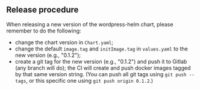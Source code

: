 ## Release procedure

When releasing a new version of the wordpress-helm chart, please remember to do
the following:
* change the chart version in `Chart.yaml`;
* change the default `image.tag` and `initImage.tag` in `values.yaml` to the new
  version (e.g., "0.1.2");
* create a git tag for the new version (e.g., "0.1.2") and push it to Gitlab
  (any branch will do); the CI will create and push docker images tagged by that
  same version string.
  (You can push all git tags using `git push --tags`, or this specific one using
  `git push origin 0.1.2`.)

